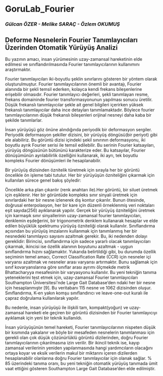 GoruLab_Fourier
===============
### *Gülcan ÖZER - Melike SARAÇ - Özlem OKUMUŞ*

## Deforme Nesnelerin Fourier Tanımlayıcıları Üzerinden Otomatik Yürüyüş Analizi
<p>      Bu yazının amacı, insan yürümesinin uzay-zamansal hareketinin elde edilmesi ve sınıflandırılmasında Fourier tanımlayıcılarının kullanımını araştırmaktır.</p> Fourier tanımlayıcıları iki-boyutlu şeklin sınırlarını gösteren bir yöntem olarak oluşturulmuştur. Fourier tanımlayıcılarının önemli bir avantajı, Fourier alanında bir şekli temsil ederken, kolayca kendi frekans bileşenlerine erişebilir olmasıdır. Fourier tanımlayıcı değerleri, şekli tanımlayan resme, frekans domaininde fourier transformasyonunun yapılması sonucu üretilir. Düşük frekanslı tanımlayıcılar şekle ait genel bilgileri içerirken yüksek frekanslı tanımlayıcılar daha ince detayları tanımlamaktadır. Böylece fourier tanımlayıcılarının düşük frekanslı  bileşenleri orijinal nesneyi daha kaba bir şekilde tanımlarlar.
 <p>     İnsan yürüyüşü göz önüne alındığında periyodik bir deformasyon sergiler. Periyodik deformasyon şekiller dizisini, bir yürüyüş döngüsü(bir periyot) gibi ele alabiliriz. Bu görüntü dizisi içindeki şekil sınırının deformasyonu, iki boyutlu ayrık Fourier serisi ile temsil edilebilir. Bu serinin Fourier katsayıları, yürüyüş döngüsünün bütününü karakterize eder. Bu katsayılar,  Fourier dönüşümünün ayrılabilirlik özelliğini kullanarak, iki ayrı, tek boyutlu kompleks Fourier dönüşümleri ile hesaplanabilir. </p>
 <p>  Bir yürüyüş dizisinden öznitelik türetmek için sırayla her bir görüntü öncelikle ön işleme tabi tutulur. Her bir yürüyüşün özniteliğini çıkarmak için kullanılan sürece genel bakış şöyledir:
<p> Öncelikle arka plan çıkarılır (renk anahtarı ile).Her görüntü, bir siluet üretmek için eşiklenir. Her bir görüntüde kompleks sınır sinyali üretmek için sınırlardaki her bir nesne izlenerek dış kontur çıkarılır. Bunun ötesinde, doğrusal enterpolasyon, her bir kare için düzenli örneklenmiş veri noktaları eşit sayıda(256) ayıklanarak yapılır. Gerçek bir yürüyüş özniteliğini üretmek için karmaşık sınır sinyallerinin uzay-zamansal fourier tanımlayıcıları, denklemin eşdeğerini, bir trigonometrik denklem kullanarak hesaplar ve elde edilen büyüklük spektrumu yürüyüş özniteliği olarak kullanılır. Sınıflandırma açısından bu yürüyüş imzalarını kullanmak için tanımlanmış her bir nesnedeki tanımlayıcı sayısını azaltmak gerekir. Bu, iki nedenden dolayı gereklidir: Birincisi, sınıflandırma için sadece yararlı olacak tanımlayıcıları çıkarmak, ikincisi ise özellik alanının boyutunu azaltmak - uygun sınıflandırma hızını sağlamaktır. Yukarıda belirtildiği gibi, bu durumda özellik seçiminin temel amacı, Correct Classification Rate (CCR) için nesneler içi varyansı azaltmak ve nesneler arası varyansı artırmaktır. Bunu sağlamak için sınıf kovaryanslarına  göre sınıflar arası ayrımı  ölçmekde  metrik  Bhattacharyya mesafesinin  bir varyasyonu  kullanılır. Bu yeni tekniğin tanıma yeteneklerini test etmek için, uzay-zamansal Fourier tanımlayıcıları Southampton Üniversitesi'nde Large Gait Database’den ndaki her bir nesne için hesaplanmıştır [9]. Bu veritabanı 115 nesne ve 1062 dizisinden oluşur. Sınıflandırma, K-en yakın komşu sınıflandırıcı ve leave-one-out kuralı ile çapraz doğrulama kullanılarak yapılır. 
  <p>  Bu nedenle, insan yürüyüşü ile ilişkili tam, kompakt(yoğun) ve uzay-zamansal hareketi ele geçiren bir görüntü dizisinden bir Fourier tanımlayıcıyı ayıklamak için yeni bir teknik kullanıldı.
  <p> İnsan yürüyüşünün temel hareketi, Fourier tanımlayıcılarının nispeten düşük bir kısmında yakalanır ve böyle bir mesafeden nesnelerin tanımlanması için gerekli olan çok düşük çözünürlüklü görüntü dizilerinden, doğru Fourier tanımlayıcılarının çıkarılmasına izin verilir. Bir ikincil teknik ise, kayıp zamansal verilerinin yeniden yapılanmasında hangi yardımcıların olacağını ortaya koyar ve eksik verilerin makul bir miktarını içeren dizilerden hesaplanabilir olanlarına doğru Fourier tanımlayıcılar için olanak sağlar. % 85 üzerindeki tanıma oranı, bu yeni tekniğin otomatik yürüyüş tanımada ümit vaat ettiğini gösteren Southampton Large Gait Database’den elde edilmiştir.










